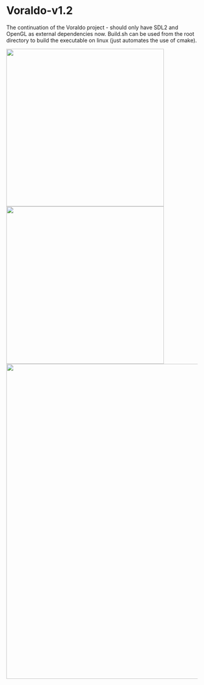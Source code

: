 # Voraldo-v1.2
The continuation of the Voraldo project - should only have SDL2 and OpenGL as external dependencies now. Build.sh can be used from the root directory to build the executable on linux (just automates the use of cmake).

<img src="readme_gifs/out1.gif" width=415/><img src="readme_gifs/out2.gif" width=415/>
<img src="readme_gifs/out.gif" width=830>
